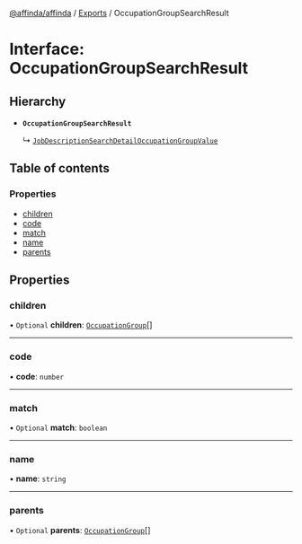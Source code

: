 [@affinda/affinda](../README.md) / [Exports](../modules.md) / OccupationGroupSearchResult

# Interface: OccupationGroupSearchResult

## Hierarchy

- **`OccupationGroupSearchResult`**

  ↳ [`JobDescriptionSearchDetailOccupationGroupValue`](JobDescriptionSearchDetailOccupationGroupValue.md)

## Table of contents

### Properties

- [children](OccupationGroupSearchResult.md#children)
- [code](OccupationGroupSearchResult.md#code)
- [match](OccupationGroupSearchResult.md#match)
- [name](OccupationGroupSearchResult.md#name)
- [parents](OccupationGroupSearchResult.md#parents)

## Properties

### children

• `Optional` **children**: [`OccupationGroup`](OccupationGroup.md)[]

___

### code

• **code**: `number`

___

### match

• `Optional` **match**: `boolean`

___

### name

• **name**: `string`

___

### parents

• `Optional` **parents**: [`OccupationGroup`](OccupationGroup.md)[]
